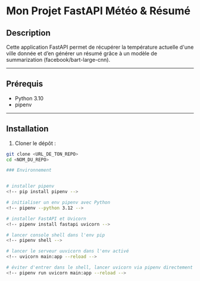 
# Mon Projet FastAPI Météo & Résumé

## Description

Cette application FastAPI permet de récupérer la température actuelle d'une ville donnée et d’en générer un résumé grâce à un modèle de summarization (facebook/bart-large-cnn).

---

## Prérequis

- Python 3.10
- pipenv

---

## Installation

1. Cloner le dépôt :

```bash
git clone <URL_DE_TON_REPO>
cd <NOM_DU_REPO>

### Environnement


# installer pipenv
<!-- pip install pipenv -->

# initialiser un env pipenv avec Python 
<!-- pipenv --python 3.12 -->

# installer FastAPI et Uvicorn
<!-- pipenv install fastapi uvicorn -->

# lancer console shell dans l'env pip
<!-- pipenv shell -->

# lancer le serveur uuvicorn dans l'env activé 
<!-- uvicorn main:app --reload -->

# éviter d'entrer dans le shell, lancer uvicorn via pipenv directement
<!-- pipenv run uvicorn main:app --reload -->










